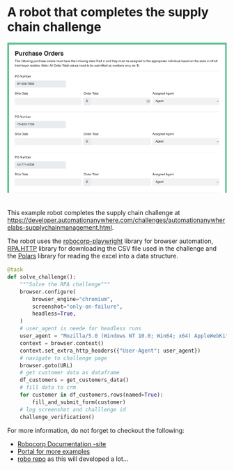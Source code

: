 # A robot that completes the supply chain challenge

<img src="images/purchase-orders-web-app.png" style="margin-bottom:20px" alt="po_app">

This example robot completes the supply chain challenge at <https://developer.automationanywhere.com/challenges/automationanywherelabs-supplychainmanagement.html>.

The robot uses the [robocorp-playwright](https://robocorp.com/docs/python/robocorp/robocorp-browser) library for browser automation, [RPA.HTTP](https://robocorp.com/docs/libraries/rpa-framework/rpa-http) library for downloading the CSV file used in the challenge and the [Polars](https://pola-rs.github.io/polars/py-polars/html/index.html) library for reading the excel into a data structure.

```python
@task
def solve_challenge():
    """Solve the RPA challenge"""
    browser.configure(
        browser_engine="chromium",
        screenshot="only-on-failure",
        headless=True,
    )
    # user_agent is neede for headless runs
    user_agent = "Mozilla/5.0 (Windows NT 10.0; Win64; x64) AppleWebKit/537.36 (KHTML, like Gecko) Chrome/120.0.0.0 Safari/537.36"
    context = browser.context()
    context.set_extra_http_headers({"User-Agent": user_agent})
    # navigate to challenge page
    browser.goto(URL)
    # get customer data as dataframe
    df_customers = get_customers_data()
    # fill data to crm
    for customer in df_customers.rows(named=True):
        fill_and_submit_form(customer)
    # log screenshot and challlenge id
    challenge_verification()
```

For more information, do not forget to checkout the following:

* [Robocorp Documentation -site](https://robocorp.com/docs/python/robocorp)
* [Portal for more examples](https://robocorp.com/portal)
* [robo repo](https://github.com/robocorp/robo) as this will developed a lot...

